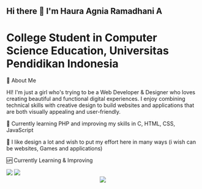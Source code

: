 ## Hi there 👋 I'm Haura Agnia Ramadhani A
# College Student in Computer Science Education, Universitas Pendidikan Indonesia

<!--
**Haurarawr7/Haurarawr7** is a ✨ _special_ ✨ repository because its `README.md` (this file) appears on your GitHub profile.

Here are some ideas to get you started:

- 🌱 I’m currently learning PHP and still trying be good other lagguage like C, HTML, CSS, Javascript
also i like design a lot so i wish i can put my effort to here with many way (ussely in website and aplication)
- 👯 I’m looking to collaborate on ...
- 🤔 I’m looking for help with ...
- 💬 Ask me about ...
- 📫 How to reach me: ...
- 😄 Pronouns: ...
- ⚡ Fun fact: ...
-->

🌸 About Me

HI! I'm just a girl who's trying to be a Web Developer & Designer who loves creating beautiful and functional digital experiences. I enjoy combining technical skills with creative design to build websites and applications that are both visually appealing and user-friendly.

🌱 Currently learning PHP and improving my skills in C, HTML, CSS, JavaScript

🎨 I like design a lot and wish to put my effort here in many ways (i wish can be websites, Games and applications)

🆙 Currently Learning & Improving

<!-- Menggunakan tema bawaan yang sudah hijau -->
<!-- GitHub Stats -->
<div align="left">
<img src="https://github-readme-stats.vercel.app/api?username=haurarawr7&show_icons=true&theme=chartreuse-dark&locale=en"/>
<img src="https://github-readme-stats.vercel.app/api/top-langs?username=haurarawr7&show_icons=true&theme=chartreuse-dark&locale=en&layout=compact"/></div>




<!-- Streak Stats -->
<div align="center"><img src="https://github-readme-streak-stats.herokuapp.com/?user=haurarawr7&theme=chartreuse-dark"/></div>
